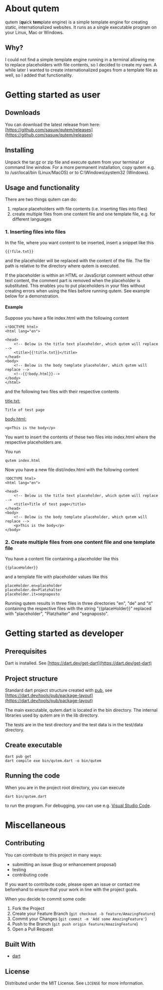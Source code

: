<!-- ABOUT THE PROJECT -->
# About qutem

qutem (**qu**ick **tem**plate engine) is a simple template engine for creating static, internationalized websites. It runs as a single executable program on your Linux, Mac or Windows.

## Why?

I could not find a simple template engine running in a terminal allowing me to replace placeholders with file contents, so I decided to create my own. A while later I wanted to create internationalized pages from a template file as well, so I added that functionality.

# Getting started as user

## Downloads

You can download the latest release from here: [https://github.com/sasuw/qutem/releases](https://github.com/sasuw/qutem/releases)

## Installing

Unpack the tar.gz or zip file and execute qutem from your terminal or command line window. For a more permanent installation, copy qutem e.g. to /usr/local/bin (Linux/MacOS) or to C:\Windows\system32 (Windows).

## Usage and functionality

There are two things qutem can do:  
 1. replace placeholders with file contents (i.e. inserting files into files)  
 2. create multiple files from one content file and one template file, e.g. for different languages

### 1. Inserting files into files

In the file, where you want content to be inserted, insert a snippet like this

    {{!file.txt}}

and the placeholder will be replaced with the content of the file. The file path is relative to the directory where qutem is executed. 

If the placeholder is within an HTML or JavaScript comment without other text content, the comment part is removed when the placeholder is substituted. This enables you to put placeholders in your files without creating errors when using the files before running qutem. See example below for a demonstration.

#### Example

Suppose you have a file index.html with the following content

    <!DOCTYPE html>
    <html lang="en">
    
    <head>
        <!-- Below is the title text placeholder, which qutem will replace -->
    	<title>{{!title.txt}}</title>
    </head>
    <body>
    	<!-- Below is the body template placeholder, which qutem will replace -->
        <!--{{!body.html}}-->
    </body>
    </html>

and the following two files with their respective contents

<u>title.txt:</u>

    Title of test page

<u>body.html:</u>

    <p>This is the body</p>

You want to insert the contents of these two files into index.html where the respective placeholders are.

You run

    qutem index.html

Now you have a new file dist/index.html with the following content

    !DOCTYPE html>
    <html lang="en">
    
    <head>
        <!-- Below is the title text placeholder, which qutem will replace -->
    	<title>Title of test page</title>        
    </head>
    <body>
    	<!-- Below is the body template placeholder, which qutem will replace -->
        <p>This is the body</p>
    </body>

### 2. Create multiple files from one content file and one template file

You have a content file containing a placeholder like this

    {{placeHolder}}

and a template file with placeholder values like this

    placeHolder.en=placeholder
    placeholder.de=Platzhalter
    placeholder.it=segnaposto

Running qutem results in three files in three directories "en", "de" and "it" containing the respective files with the string "{{placeHolder}}" replaced with "placeholder", "Platzhalter" and "segnaposto".

# Getting started as developer

## Prerequisites

Dart is installed. See [https://dart.dev/get-dart](https://dart.dev/get-dart)

## Project structure

Standard dart project structure created with [pub](https://dart.dev/tools/pub/cmd), see [https://dart.dev/tools/pub/package-layout](https://dart.dev/tools/pub/package-layout)

The main executable, qutem.dart is located in the bin directory. The internal libraries used by qutem are in the lib directory.

The tests are in the test directory and the test data is in the test/data directory.

## Create executable

    dart pub get
    dart compile exe bin/qutem.dart -o bin/qutem

## Running the code

When you are in the project root directory, you can execute

    dart bin/qutem.dart

to run the program. For debugging, you can use e.g. [Visual Studio Code](https://code.visualstudio.com/).

# Miscellaneous

<!-- CONTRIBUTING -->
## Contributing

You can contribute to this project in many ways:

  * submitting an issue (bug or enhancement proposal) 
  * testing
  * contributing code

If you want to contribute code, please open an issue or contact me beforehand to ensure that your work in line with the project goals.

When you decide to commit some code:

1. Fork the Project
2. Create your Feature Branch (`git checkout -b feature/AmazingFeature`)
3. Commit your Changes (`git commit -m 'Add some AmazingFeature'`)
4. Push to the Branch (`git push origin feature/AmazingFeature`)
5. Open a Pull Request

## Built With

* [dart](https://dart.dev)

<!-- LICENSE -->
## License

Distributed under the MIT License. See `LICENSE` for more information.